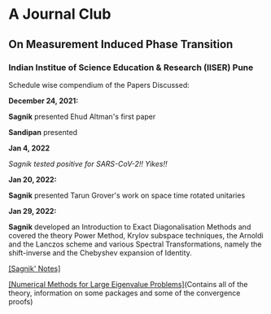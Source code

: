 # A Journal Club
## On Measurement Induced Phase Transition

### Indian Institue of Science Education & Research (IISER) Pune


Schedule wise compendium of the Papers Discussed:


**December 24, 2021:**

**Sagnik** presented Ehud Altman's first paper

**Sandipan** presented




**Jan 4, 2022**

_Sagnik tested positive for SARS-CoV-2!! Yikes!!_ 




**Jan 20, 2022:**

**Sagnik** presented Tarun Grover's work on space time rotated unitaries


**Jan 29, 2022:**

**Sagnik** developed an Introduction to Exact Diagonalisation Methods and covered the theory Power Method, Krylov subspace techniques, the Arnoldi and the Lanczos scheme and various Spectral Transformations, namely the shift-inverse and the Chebyshev expansion of Identity.


[[Sagnik' Notes]](https://sagnikiiser.github.io/MIPT/Notes__Exact_Diagonalisation_and_Krylov_Space_Methods.pdf) 

[[Numerical Methods for Large Eigenvalue Problems]](https://sagnikiiser.github.io/MIPT/Saad_Y)(Contains all of the theory, information on some packages and some of the convergence proofs)
